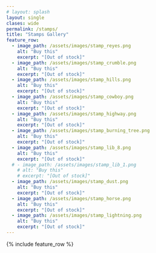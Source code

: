 ```yaml
---
# layout: splash
layout: single
clases: wide
permalink: /stamps/
title: "Stamps Gallery"
feature_row:
  - image_path: /assets/images/stamp_reyes.png
    alt: "Buy this"
    excerpt: "[Out of stock]"
  - image_path: /assets/images/stamp_crumble.png
    alt: "Buy this"
    excerpt: "[Out of stock]"
  - image_path: /assets/images/stamp_hills.png
    alt: "Buy this"
    excerpt: "[Out of stock]"
  - image_path: /assets/images/stamp_cowboy.png
    alt: "Buy this"
    excerpt: "[Out of stock]"
  - image_path: /assets/images/stamp_highway.png
    alt: "Buy this"
    excerpt: "[Out of stock]"
  - image_path: /assets/images/stamp_burning_tree.png
    alt: "Buy this"
    excerpt: "[Out of stock]"
  - image_path: /assets/images/stamp_lib_8.png
    alt: "Buy this"
    excerpt: "[Out of stock]"
  # - image_path: /assets/images/stamp_lib_1.png
    # alt: "Buy this"
    # excerpt: "[Out of stock]"
  - image_path: /assets/images/stamp_dust.png
    alt: "Buy this"
    excerpt: "[Out of stock]"
  - image_path: /assets/images/stamp_horse.png
    alt: "Buy this"
    excerpt: "[Out of stock]"
  - image_path: /assets/images/stamp_lightning.png
    alt: "Buy this"
    excerpt: "[Out of stock]"
---
```


{% include feature_row %}